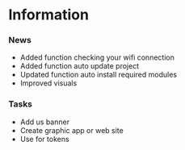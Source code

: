 # Information

### News
- Added function checking your wifi connection
- Added function auto update project
- Updated function auto install required modules
- Improved visuals

### Tasks
- Add us banner
- Create graphic app or web site
- Use for tokens
